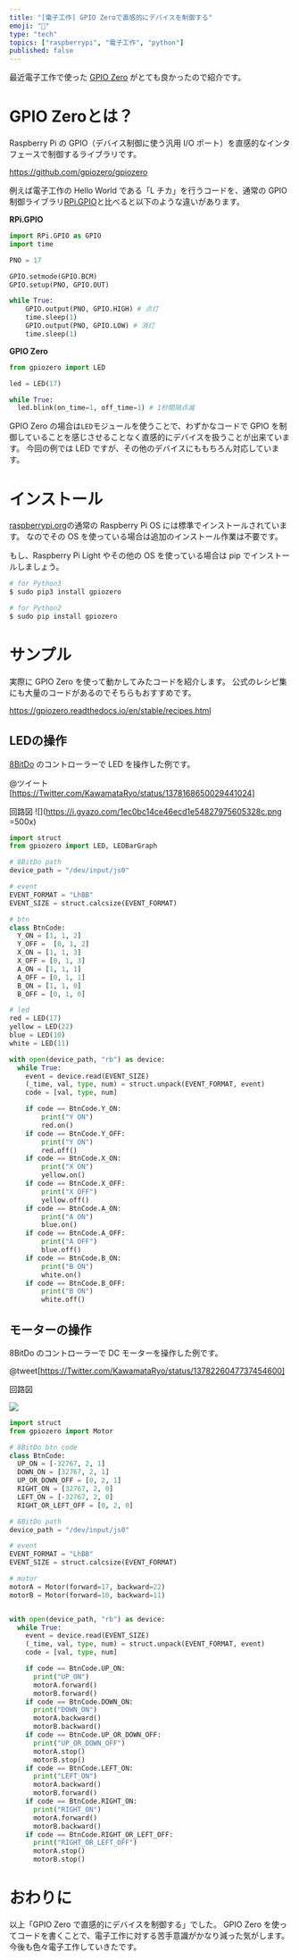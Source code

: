 ```yaml
---
title: "[電子工作] GPIO Zeroで直感的にデバイスを制御する"
emoji: "🛵"
type: "tech"
topics: ["raspberrypi", "電子工作", "python"]
published: false
---
```


最近電子工作で使った [GPIO Zero](https://github.com/gpiozero/gpiozero) がとても良かったので紹介です。

# GPIO Zeroとは？

Raspberry Pi の GPIO（デバイス制御に使う汎用 I/O ポート）を直感的なインタフェースで制御するライブラリです。

https://github.com/gpiozero/gpiozero

例えば電子工作の Hello World である「L チカ」を行うコードを、通常の GPIO 制御ライブラリ[RPi.GPIO](https://pypi.org/project/RPi.GPIO/)と比べると以下のような違いがあります。

**RPi.GPIO**

```py
import RPi.GPIO as GPIO
import time

PNO = 17

GPIO.setmode(GPIO.BCM)
GPIO.setup(PNO, GPIO.OUT)

while True:
    GPIO.output(PNO, GPIO.HIGH) # 点灯
    time.sleep(1)
    GPIO.output(PNO, GPIO.LOW) # 消灯
    time.sleep(1)
```

**GPIO Zero**

```py
from gpiozero import LED

led = LED(17)

while True:
  led.blink(on_time=1, off_time=1) # 1秒間隔点滅
```

GPIO Zero の場合は`LED`モジュールを使うことで、わずかなコードで GPIO を制御していることを感じさせることなく直感的にデバイスを扱うことが出来ています。
今回の例では LED ですが、その他のデバイスにももちろん対応しています。

# インストール
[raspberrypi.org](raspberrypi.org)の通常の Raspberry Pi OS には標準でインストールされています。
なのでその OS を使っている場合は追加のインストール作業は不要です。

もし、Raspberry Pi Light やその他の OS を使っている場合は pip でインストールしましょう。

```bash
# for Python3
$ sudo pip3 install gpiozero

# for Python2
$ sudo pip install gpiozero
```
# サンプル

実際に GPIO Zero を使って動かしてみたコードを紹介します。
公式のレシピ集にも大量のコードがあるのでそちらもおすすめです。

https://gpiozero.readthedocs.io/en/stable/recipes.html

## LEDの操作

[8BitDo](https://www.8bitdo.com/zero2/) のコントローラーで LED を操作した例です。

@ツイート[https://Twitter.com/KawamataRyo/status/1378168650029441024]


回路図
![](https://i.gyazo.com/1ec0bc14ce46ecd1e54827975605328c.png =500x)


```py:led.py
import struct
from gpiozero import LED, LEDBarGraph

# 8BitDo path
device_path = "/dev/input/js0"

# event
EVENT_FORMAT = "LhBB"
EVENT_SIZE = struct.calcsize(EVENT_FORMAT)

# btn
class BtnCode:
  Y_ON = [1, 1, 2]
  Y_OFF =  [0, 1, 2]
  X_ON = [1, 1, 3]
  X_OFF = [0, 1, 3]
  A_ON = [1, 1, 1]
  A_OFF = [0, 1, 1]
  B_ON = [1, 1, 0]
  B_OFF = [0, 1, 0]

# led
red = LED(17)
yellow = LED(22)
blue = LED(10)
white = LED(11)

with open(device_path, "rb") as device:
  while True:
    event = device.read(EVENT_SIZE)
    (_time, val, type, num) = struct.unpack(EVENT_FORMAT, event)
    code = [val, type, num]

    if code == BtnCode.Y_ON:
        print("Y ON")
        red.on()
    if code == BtnCode.Y_OFF:
        print("Y ON")
        red.off()
    if code == BtnCode.X_ON:
        print("X ON")
        yellow.on()
    if code == BtnCode.X_OFF:
        print("X OFF")
        yellow.off()
    if code == BtnCode.A_ON:
        print("A ON")
        blue.on()
    if code == BtnCode.A_OFF:
        print("A OFF")
        blue.off()
    if code == BtnCode.B_ON:
        print("B ON")
        white.on()
    if code == BtnCode.B_OFF:
        print("B ON")
        white.off()
```

## モーターの操作

8BitDo のコントローラーで DC モーターを操作した例です。

@tweet[https://Twitter.com/KawamataRyo/status/1378226047737454600]

回路図

![](https://i.gyazo.com/57a9c1a8680956c926492eb84f12d15c.png)

```py:motor.py
import struct
from gpiozero import Motor

# 8BitDo btn code
class BtnCode:
  UP_ON = [-32767, 2, 1]
  DOWN_ON = [32767, 2, 1]
  UP_OR_DOWN_OFF = [0, 2, 1]
  RIGHT_ON = [32767, 2, 0]
  LEFT_ON = [-32767, 2, 0]
  RIGHT_OR_LEFT_OFF = [0, 2, 0]

# 8BitDo path
device_path = "/dev/input/js0"

# event
EVENT_FORMAT = "LhBB"
EVENT_SIZE = struct.calcsize(EVENT_FORMAT)

# motor
motorA = Motor(forward=17, backward=22)
motorB = Motor(forward=10, backward=11)


with open(device_path, "rb") as device:
  while True:
    event = device.read(EVENT_SIZE)
    (_time, val, type, num) = struct.unpack(EVENT_FORMAT, event)
    code = [val, type, num]

    if code == BtnCode.UP_ON:
      print("UP_ON")
      motorA.forward()
      motorB.forward()
    if code == BtnCode.DOWN_ON:
      print("DOWN_ON")
      motorA.backward()
      motorB.backward()
    if code == BtnCode.UP_OR_DOWN_OFF:
      print("UP_OR_DOWN_OFF")
      motorA.stop()
      motorB.stop()
    if code == BtnCode.LEFT_ON:
      print("LEFT_ON")
      motorA.backward()
      motorB.forward()
    if code == BtnCode.RIGHT_ON:
      print("RIGHT_ON")
      motorA.forward()
      motorB.backward()
    if code == BtnCode.RIGHT_OR_LEFT_OFF:
      print("RIGHT_OR_LEFT_OFF")
      motorA.stop()
      motorB.stop()
```

# おわりに

以上「GPIO Zero で直感的にデバイスを制御する」でした。
GPIO Zero を使ってコードを書くことで、電子工作に対する苦手意識がかなり減った気がします。
今後も色々電子工作していきたです。
